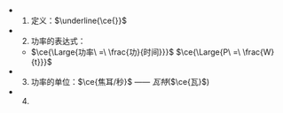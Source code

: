 -
  1. 定义：$\underline{\ce{}}$
-
  2. 功率的表达式：
	- $\ce{\Large{功率\ =\ \frac{功}{时间}}}$
	  $\ce{\Large{P\ =\ \frac{W}{t}}}$
-
  3. 功率的单位：$\ce{焦耳/秒}$ —— $瓦特$($\ce{瓦}$)
- 4.